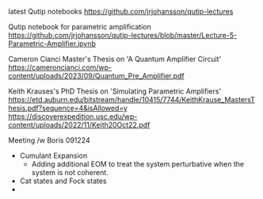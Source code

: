 latest Qutip notebooks
https://github.com/jrjohansson/qutip-lectures

Qutip notebook for parametric amplification
https://github.com/jrjohansson/qutip-lectures/blob/master/Lecture-5-Parametric-Amplifier.ipynb

Cameron Cianci Master's Thesis on 'A Quantum Amplifier Circuit'
https://cameroncianci.com/wp-content/uploads/2023/09/Quantum_Pre_Amplifier.pdf

Keith Krauses's PhD Thesis on 'Simulating Parametric Amplifiers'
https://etd.auburn.edu/bitstream/handle/10415/7744/KeithKrause_MastersThesis.pdf?sequence=4&isAllowed=y
https://discoverexpedition.usc.edu/wp-content/uploads/2022/11/Keith20Oct22.pdf

Meeting /w Boris 091224
- Cumulant Expansion
	- Adding additional EOM to treat the system perturbative when the system is not coherent.
- Cat states and Fock states
- 